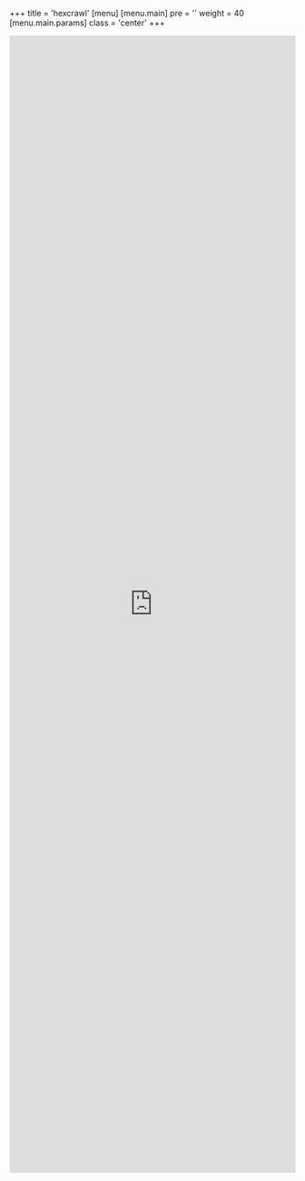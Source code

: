 +++
title = 'hexcrawl'
[menu]
  [menu.main]
    pre = '<i class="fa-solid fa-code"></i>'
    weight = 40
    [menu.main.params]
      class = 'center'
+++
<p>
<iframe src="https://null.perchance.org/bx-hexcrawl" style="width:100%; height:2000px; border:none;"></iframe>